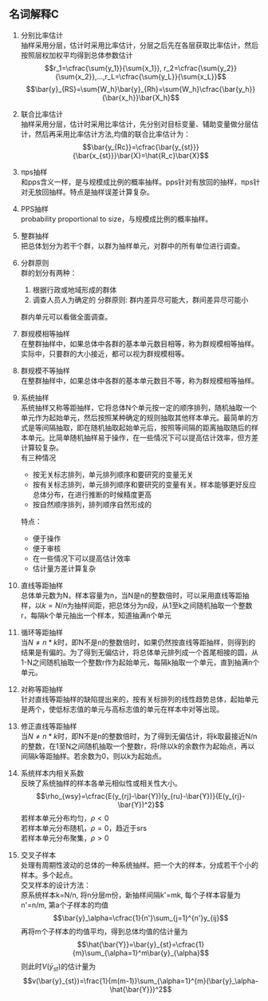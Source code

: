 ## 名词解释C
1. 分别比率估计  
    抽样采用分层，估计时采用比率估计，分层之后先在各层获取比率估计，然后按照层权加权平均得到总体参数估计  
    $$r_1=\cfrac{\sum{y_1}}{\sum{x_1}}, r_2=\cfrac{\sum{y_2}}{\sum{x_2}},...,r_L=\cfrac{\sum{y_L}}{\sum{x_L}}$$
    $$\bar{y}_{RS}=\sum{W_h}\bar{y}_{Rh}=\sum{W_h}\cfrac{\bar{y_h}}{\bar{x_h}}\bar{X_h}$$

2. 联合比率估计  
    抽样采用分层，估计时采用比率估计，先分别对目标变量、辅助变量做分层估计，然后再采用比率估计方法,均值的联合比率估计为：
    $$\bar{y_{Rc}}=\cfrac{\bar{y_{st}}}{\bar{x_{st}}}\bar{X}=\hat{R_c}\bar{X}$$

3. πps抽样  
    和pps含义一样，是与规模成比例的概率抽样。pps针对有放回的抽样，πps针对无放回抽样。特点是抽样误差计算复杂。

4. PPS抽样  
    probability proportional to size，与规模成比例的概率抽样。

5. 整群抽样  
    把总体划分为若干个群，以群为抽样单元，对群中的所有单位进行调查。

6. 分群原则  
    群的划分有两种：
    1. 根据行政或地域形成的群体
    2. 调查人员人为确定的
    分群原则: 群内差异尽可能大，群间差异尽可能小

    群内单元可以看做全面调查。

7. 群规模相等抽样  
    在整群抽样中，如果总体中各群的基本单元数目相等，称为群规模相等抽样。实际中，只要群的大小接近，都可以视为群规模相等。

8. 群规模不等抽样  
    在整群抽样中，如果总体中各群的基本单元数目不等，称为群规模相等抽样。

9.  系统抽样  
    系统抽样又称等距抽样，它将总体N个单元按一定的顺序排列，随机抽取一个单元作为起始单元，然后按照某种确定的规则抽取其他样本单元。最简单的方式是等间隔抽取，即在随机抽取起始单元后，按照等间隔的距离抽取随后的样本单元。比简单随机抽样易于操作，在一些情况下可以提高估计效率，但方差计算较复杂。  
    有三种情况
    - 按无关标志排列，单元排列顺序和要研究的变量无关
    - 按有关标志排列，单元排列顺序和要研究的变量有关。样本能够更好反应总体分布，在进行推断的时候精度更高
    - 按自然顺序排列，排列顺序自然形成的

    特点：
    - 便于操作
    - 便于审核
    - 在一些情况下可以提高估计效率
    - 估计量方差计算复杂

10. 直线等距抽样  
    总体单元数为N，样本容量为n，当N是n的整数倍时，可以采用直线等距抽样，以$k=N/n$为抽样间距，把总体分为n段，从1至k之间随机抽取一个整数r，每隔k个单元抽出一个样本，知道抽满n个单元

11. 循环等距抽样  
    当$N \ne n*k$时，即N不是n的整数倍时，如果仍然按直线等距抽样，则得到的结果是有偏的。为了得到无偏估计，将总体单元排列成一个首尾相接的圆，从1-N之间随机抽取一个整数r作为起始单元，每隔k抽取一个单元，直到抽满n个单元。

12. 对称等距抽样  
    针对直线等距抽样的缺陷提出来的，按有关标排列的线性趋势总体，起始单元是两个，使低标志值的单元与高标志值的单元在样本中对等出现。

13. 修正直线等距抽样  
    当$N \ne n*k$时，即N不是n的整数倍时，为了得到无偏估计，将k取最接近N/n的整数，在1至N之间随机抽取一个整数r，将r除以k的余数作为起始点，再以间隔k等距抽样。若余数为0，则以k为起始点。

14. 系统样本内相关系数  
    反映了系统抽样的样本各单元相似性或相关性大小。
    $$\rho_{wsy}=\cfrac{E(y_{rj}-\bar{Y})(y_{ru}-\bar{Y})}{E(y_{rj}-\bar{Y})^2}$$
    若样本单元分布均匀，$\rho<0$  
    若样本单元分布随机，$\rho=0$，趋近于srs  
    若样本单元分布聚集，$\rho>0$  

15. 交叉子样本  
    处理有周期性波动的总体的一种系统抽样。把一个大的样本，分成若干个小的样本。多个起点。  
    交叉样本的设计方法：  
    原系统样本k=N/n, 将n分层m份，新抽样间隔k'=mk, 每个子样本容量为 n'=n/m, 第a个子样本的均值
    $$\bar{y}_\alpha=\cfrac{1}{n'}\sum_{j=1}^{n'}y_{ij}$$
    再将m个子样本的均值平均，得到总体均值的估计量为
    $$\hat{\bar{Y}}=\bar{y}_{st}=\cfrac{1}{m}\sum_{\alpha=1}^m\bar{y}_{\alpha}$$
    则此时$V(\bar{y}_{st})$的估计量为
    $$v(\bar{y}_{st})=\frac{1}{m(m-1)}\sum_{\alpha=1}^{m}(\bar{y}_\alpha-\hat{\bar{Y}})^2$$


